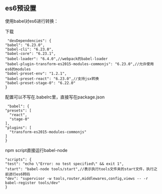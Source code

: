 es6预设置
---
使用babel对es6进行转换：

下载
     
	 "devDependencies": {
    "babel": "6.23.0",
    "babel-cli": "6.23.0",
    "babel-core": "6.23.1",
    "babel-loader": "6.4.0",//webpack的babel-loader
    "babel-plugin-transform-es2015-modules-commonjs": "6.23.0",//允许使用es6的modules
    "babel-preset-env": "1.2.1",
    "babel-preset-react": "6.23.0",//支持jsx转换
    "babel-preset-stage-0": "6.22.0"
	}
配置可以不写在.babelrc里，直接写在package.json

     "babel": {
    "presets": [
      "react",
      "stage-0"
    ],
    "plugins": [
      "transform-es2015-modules-commonjs"
    ]
    }
npm script直接运行babel-node

    "scripts": {
    "test": "echo \"Error: no test specified\" && exit 1",
    "start": "babel-node tools/start",//表示执行tools文件夹的start文件，执行之前进行es6转码
    "dev": "supervisor -w tools,router,middlewares,config,views -- -r babel-register tools/dev"
    }